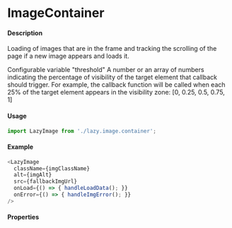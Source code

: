 # ImageContainer

#### Description

Loading of images that are in the frame and tracking the scrolling of the page if a new image appears and loads it.

Configurable variable "threshold" A number or an array of numbers indicating the percentage of visibility of the target element that callback should trigger. For example, the callback function will be called when each 25% of the target element appears in the visibility zone: [0, 0.25, 0.5, 0.75, 1]

#### Usage

```js
import LazyImage from './lazy.image.container';
```

#### Example

```js
<LazyImage
  className={imgClassName}
  alt={imgAlt}
  src={fallbackImgUrl}
  onLoad={() => { handleLoadData(); }}
  onError={() => { handleImgError(); }}
/>
```

#### Properties

<!-- PROPS -->
